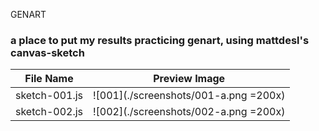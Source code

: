 GENART

### a place to put my results practicing genart, using mattdesl's canvas-sketch

| File Name     | Preview Image                         |
| ------------- | ------------------------------------- |
| sketch-001.js | ![001](./screenshots/001-a.png =200x) |
| sketch-002.js | ![002](./screenshots/002-a.png =200x) |
